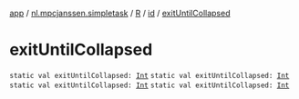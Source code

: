 [app](../../../index.md) / [nl.mpcjanssen.simpletask](../../index.md) / [R](../index.md) / [id](index.md) / [exitUntilCollapsed](.)

# exitUntilCollapsed

`static val exitUntilCollapsed: `[`Int`](https://kotlinlang.org/api/latest/jvm/stdlib/kotlin/-int/index.html)
`static val exitUntilCollapsed: `[`Int`](https://kotlinlang.org/api/latest/jvm/stdlib/kotlin/-int/index.html)
`static val exitUntilCollapsed: `[`Int`](https://kotlinlang.org/api/latest/jvm/stdlib/kotlin/-int/index.html)
`static val exitUntilCollapsed: `[`Int`](https://kotlinlang.org/api/latest/jvm/stdlib/kotlin/-int/index.html)